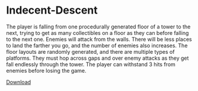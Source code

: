 # Indecent-Descent
The player is falling from one procedurally generated floor of a tower to the next, trying to get as many collectibles on a floor as they can before falling to the next one. Enemies will attack from the walls. There will be less places to land the farther you go, and the number of enemies also increases. The floor layouts are randomly generated, and there are multiple types of platforms. They must hop across gaps and over enemy attacks as they get fall endlessly through the tower.  The player can withstand 3 hits from enemies before losing the game.

[Download](https://github.com/freestraws/Indecent-Descent/blob/master/Submit/Executable.zip?raw=true)
